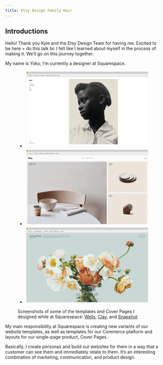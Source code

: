 ```yaml
---
title: Etsy Design Family Hour
---
```


## Introductions

Hello! Thank you Kyle and the Etsy Design Team for having me. 
Excited to be here + do this talk bc I felt like I learned about myself in the process of making it. We’ll go on this journey together.

My name is Yoko, I’m currently a designer at Squarespace. 

<figure>
	<ul id="ss-etsy-DFH-squarespace" class="slideshow">
		<li class="slide"><img src="/assets/images/2016-04-29-etsy-dfh-squarespace-wells.png" /></li>
		<li class="slide"><img src="/assets/images/2016-04-29-etsy-dfh-squarespace-clay.png" /></li>
		<li class="slide"><img src="/assets/images/2016-04-29-etsy-dfh-squarespace-snapshot.png" /></li>
	</ul>
	<figcaption>
		Screenshots of some of the templates and Cover Pages I designed while at Squarespace: <a href="https://wells-demo.squarespace.com/">Wells</a>, <a href="https://clay-demo.squarespace.com/">Clay</a>, and <a href="https://snapshot--demo.squarespace.com">Snapshot</a>
	</figcaption>
</figure>

My main responsibility at Squarespace is creating new variants of our website templates, as well as templates for our Commerce platform and layouts for our single-page product, Cover Pages. 

Basically, I create personas and build out websites for them in a way that a customer can see them and immediately relate to them. It’s an interesting combination of marketing, communication, and product design. 